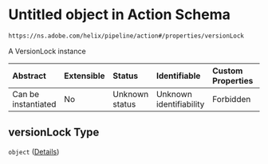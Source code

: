 # Untitled object in Action Schema

```txt
https://ns.adobe.com/helix/pipeline/action#/properties/versionLock
```

A VersionLock instance

| Abstract            | Extensible | Status         | Identifiable            | Custom Properties | Additional Properties | Access Restrictions | Defined In                                                        |
| :------------------ | :--------- | :------------- | :---------------------- | :---------------- | :-------------------- | :------------------ | :---------------------------------------------------------------- |
| Can be instantiated | No         | Unknown status | Unknown identifiability | Forbidden         | Allowed               | none                | [action.schema.json\*](action.schema.json "open original schema") |

## versionLock Type

`object` ([Details](action-properties-versionlock.md))
